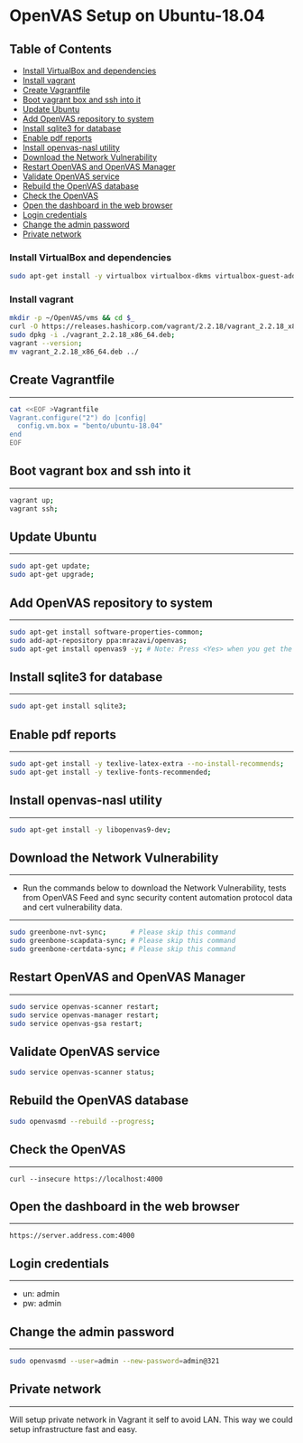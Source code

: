 # OpenVAS Setup on Ubuntu-18.04

## Table of Contents

  - [Install VirtualBox and dependencies](#install-virtualbox-and-dependencies)
  - [Install vagrant](#install-vagrant)
  - [Create Vagrantfile](#create-vagrantfile)
  - [Boot vagrant box and ssh into it](#boot-vagrant-box-and-ssh-into-it)
  - [Update Ubuntu](#update-ubuntu)
  - [Add OpenVAS repository to system](#add-openvas-repository-to-system)
  - [Install sqlite3 for database](#install-sqlite3-for-database)
  - [Enable pdf reports](#enable-pdf-reports)
  - [Install openvas-nasl utility](#install-openvas-nasl-utility)
  - [Download the Network Vulnerability](#download-the-network-vulnerability)
  - [Restart OpenVAS and OpenVAS Manager](#restart-openvas-and-openvas-manager)
  - [Validate OpenVAS service](#validate-openvas-service)
  - [Rebuild the OpenVAS database](#rebuild-the-openvas-database)
  - [Check the OpenVAS](#check-the-openvas)
  - [Open the dashboard in the web browser](#open-the-dashboard-in-the-web-browser)
  - [Login credentials](#login-credentials)
  - [Change the admin password](#change-the-admin-password)
  - [Private network](#private-network)

### Install VirtualBox and dependencies


```bash
sudo apt-get install -y virtualbox virtualbox-dkms virtualbox-guest-additions-iso virtualbox-guest-dkms virtualbox-guest-source curl wget;
```
### Install vagrant


```bash
mkdir -p ~/OpenVAS/vms && cd $_
curl -O https://releases.hashicorp.com/vagrant/2.2.18/vagrant_2.2.18_x86_64.deb;
sudo dpkg -i ./vagrant_2.2.18_x86_64.deb;
vagrant --version;
mv vagrant_2.2.18_x86_64.deb ../
```

## Create Vagrantfile
---------------------

```bash
cat <<EOF >Vagrantfile
Vagrant.configure("2") do |config|
  config.vm.box = "bento/ubuntu-18.04"
end
EOF
```

## Boot vagrant box and ssh into it
-----------------------------------

```bash
vagrant up;
vagrant ssh;
```

## Update Ubuntu
----------------

```bash
sudo apt-get update;
sudo apt-get upgrade;
```

## Add OpenVAS repository to system
-----------------------------------

```bash
sudo apt-get install software-properties-common;
sudo add-apt-repository ppa:mrazavi/openvas;
sudo apt-get install openvas9 -y; # Note: Press <Yes> when you get the pop window.
```

## Install sqlite3 for database
-------------------------------

```bash
sudo apt-get install sqlite3;
```

## Enable pdf reports
---------------------

```bash
sudo apt-get install -y texlive-latex-extra --no-install-recommends;
sudo apt-get install -y texlive-fonts-recommended;
```

## Install openvas-nasl utility
-------------------------------

```bash
sudo apt-get install -y libopenvas9-dev;
```

## Download the Network Vulnerability
-------------------------------------

- Run the commands below to download the Network Vulnerability, tests from OpenVAS Feed and sync security content automation protocol data and cert vulnerability data.
-------------------------------------

```bash
sudo greenbone-nvt-sync;      # Please skip this command
sudo greenbone-scapdata-sync; # Please skip this command
sudo greenbone-certdata-sync; # Please skip this command
```

## Restart OpenVAS and OpenVAS Manager
--------------------------------------

```bash
sudo service openvas-scanner restart;
sudo service openvas-manager restart;
sudo service openvas-gsa restart;
```

## Validate OpenVAS service

```bash
sudo service openvas-scanner status;
```

## Rebuild the OpenVAS database

```bash
sudo openvasmd --rebuild --progress;
```

## Check the OpenVAS
--------------------

```browser
curl --insecure https://localhost:4000
```

## Open the dashboard in the web browser
----------------------------------------

```browser
https://server.address.com:4000
```

## Login credentials
--------------------

- un: admin
- pw: admin


## Change the admin password
----------------------------

```bash
sudo openvasmd --user=admin --new-password=admin@321
```

## Private network
------------------

Will setup private network in Vagrant it self to avoid LAN. This way we could setup infrastructure fast and easy.
